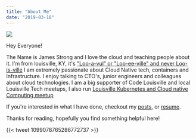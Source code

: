 ```yaml
---
title: "About Me"
date: "2019-03-18"
---
```


![](/img/headshot.png#center)

Hey Everyone! 

The Name is James Strong and I love the cloud and teaching people about it. I'm from louisville, KY, it's ["Loo-a-vul" or "Loo-ee-ville" and never Loo-is-ville](https://www.youtube.com/watch?v=w8Bn9o_L08o) 
I am extremely passionate about Cloud Native tech, containers and Infrastructure. I enjoy talking to CTO's, 
junior engineers and colleagues about cloud technologies. I am a big supporter of Code Louisville and 
local Louisville Tech meetups, I also run [Louisville Kubernetes and Cloud native Computing meetup](https://www.meetup.com/Kubernetes-and-Cloud-Native-Computing-Louisville/) 

If you're interested in what I have done, checkout my [posts](/post), or [resume](/resume).

Thanks for reading, hopefully you find something helpful here! 

{{< tweet 1099078765286772737 >}}
